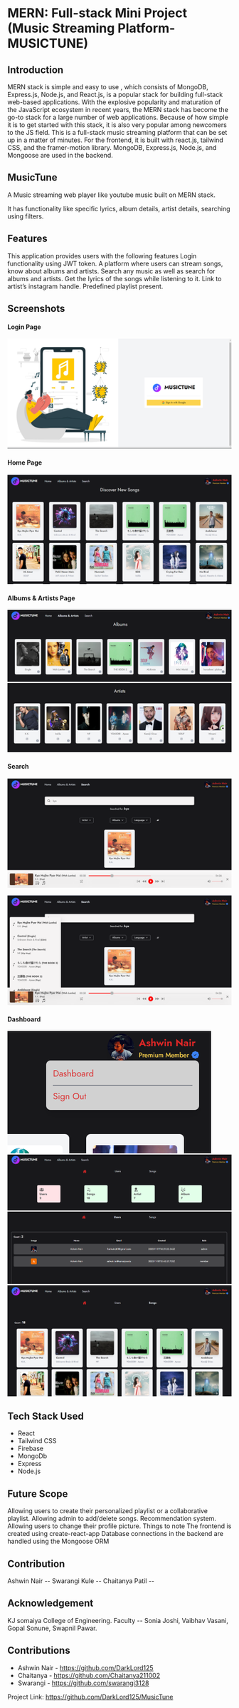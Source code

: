 # MERN: Full-stack Mini Project (Music Streaming Platform-MUSICTUNE)
## Introduction
MERN stack is simple and easy to use , which consists of MongoDB, Express.js, Node.js, and React.js, is a popular stack for building full-stack web-based applications. With the explosive popularity and maturation of the JavaScript ecosystem in recent years, the MERN stack has become the go-to stack for a large number of web applications. Because of how simple it is to get started with this stack, it is also very popular among newcomers to the JS field.
This is a full-stack music streaming platform that can be set up in a matter of minutes. For the frontend, it is built with react.js, tailwind CSS, and the framer-motion library. MongoDB, Express.js, Node.js, and Mongoose are used in the backend.
 

## MusicTune
A Music streaming web player like youtube music built on MERN stack.

It has functionality like specific lyrics, album details, artist details, searching using filters.
## Features
This application provides users with the following features
Login functionality using JWT token.
A platform where users can stream songs, know about albums and artists.
Search any music as well as search for albums and artists. 
Get the lyrics of the songs while listening to it. 
Link to artist’s instagram handle.
Predefined playlist present. 
## Screenshots
#### Login Page
![](images/login.png)

#### Home Page
![](images/home%20page.png)

#### Albums & Artists Page
![](images/album%20and%20artist.png)
![](images/album%20and%20artist1.png)
#### Search 
![](images/search1.png)

![](images/search2.png)

#### Dashboard
![](images/dashboard1.png)
![](images/dashboard2.png)
![](images/dashboard3.png)
![](images/dashboard4.png)


## Tech Stack Used

* React
* Tailwind CSS
* Firebase
* MongoDb
* Express
* Node.js


## Future Scope
Allowing users to create their personalized playlist or a collaborative playlist.
Allowing admin to add/delete songs.
Recommendation system.
Allowing users to change their profile picture.
Things to note
The frontend is created using create-react-app
Database connections in the backend are handled using the Mongoose ORM

## Contribution
Ashwin Nair  -- 
Swarangi Kule -- 
Chaitanya Patil -- 
## Acknowledgement
KJ somaiya College of Engineering.
Faculty -- Sonia Joshi, Vaibhav Vasani, Gopal Sonune, Swapnil Pawar.





<!-- CONTRIBUTING -->
## Contributions
- Ashwin Nair - <a>https://github.com/DarkLord125</a>
- Chaitanya - <a>https://github.com/Chaitanya211002</a>
- Swarangi - <a>https://github.com/swarangi3128</a>



Project Link: <a>https://github.com/DarkLord125/MusicTune</a>
